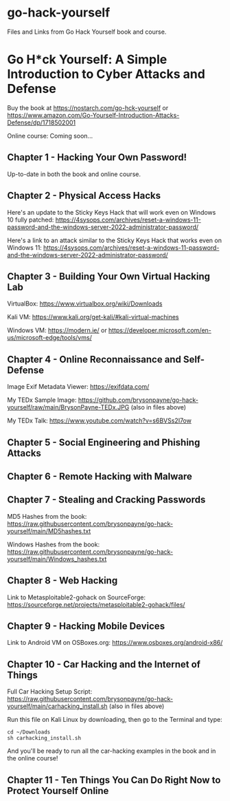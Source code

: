 # go-hack-yourself
Files and Links from Go Hack Yourself book and course.

# Go H\*ck Yourself: A Simple Introduction to Cyber Attacks and Defense 
Buy the book at https://nostarch.com/go-hck-yourself or https://www.amazon.com/Go-Yourself-Introduction-Attacks-Defense/dp/1718502001 

Online course: Coming soon...

## Chapter 1 - Hacking Your Own Password!
Up-to-date in both the book and online course.

## Chapter 2 - Physical Access Hacks
Here's an update to the Sticky Keys Hack that will work even on Windows 10 fully patched: https://4sysops.com/archives/reset-a-windows-11-password-and-the-windows-server-2022-administrator-password/

Here's a link to an attack similar to the Sticky Keys Hack that works even on Windows 11: https://4sysops.com/archives/reset-a-windows-11-password-and-the-windows-server-2022-administrator-password/ 

## Chapter 3 - Building Your Own Virtual Hacking Lab
VirtualBox: https://www.virtualbox.org/wiki/Downloads 

Kali VM: https://www.kali.org/get-kali/#kali-virtual-machines 

Windows VM: https://modern.ie/ or https://developer.microsoft.com/en-us/microsoft-edge/tools/vms/

## Chapter 4 - Online Reconnaissance and Self-Defense
Image Exif Metadata Viewer: https://exifdata.com/ 

My TEDx Sample Image: https://github.com/brysonpayne/go-hack-yourself/raw/main/BrysonPayne-TEDx.JPG (also in files above)

My TEDx Talk: https://www.youtube.com/watch?v=s6BVSs2I7ow

## Chapter 5 - Social Engineering and Phishing Attacks

## Chapter 6 - Remote Hacking with Malware

## Chapter 7 - Stealing and Cracking Passwords
MD5 Hashes from the book: https://raw.githubusercontent.com/brysonpayne/go-hack-yourself/main/MD5hashes.txt

Windows Hashes from the book: https://raw.githubusercontent.com/brysonpayne/go-hack-yourself/main/Windows_hashes.txt

## Chapter 8 - Web Hacking
Link to Metasploitable2-gohack on SourceForge: https://sourceforge.net/projects/metasploitable2-gohack/files/ 

## Chapter 9 - Hacking Mobile Devices
Link to Android VM on OSBoxes.org: https://www.osboxes.org/android-x86/

## Chapter 10 - Car Hacking and the Internet of Things
Full Car Hacking Setup Script: https://raw.githubusercontent.com/brysonpayne/go-hack-yourself/main/carhacking_install.sh (also in files above)

Run this file on Kali Linux by downloading, then go to the Terminal and type:
```
cd ~/Downloads
sh carhacking_install.sh
```
And you'll be ready to run all the car-hacking examples in the book and in the online course!

## Chapter 11 - Ten Things You Can Do Right Now to Protect Yourself Online 


